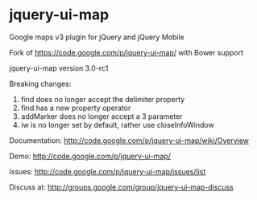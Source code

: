 jquery-ui-map
=============

Google maps v3 plugin for jQuery and jQuery Mobile

Fork of https://code.google.com/p/jquery-ui-map/ with Bower support


jquery-ui-map version 3.0-rc1

Breaking changes:
1. find does no longer accept the delimiter property
2. find has a new property operator
3. addMarker does no longer accept a 3 parameter
4. iw is no longer set by default, rather use closeInfoWindow

Documentation: http://code.google.com/p/jquery-ui-map/wiki/Overview

Demo: http://code.google.com/p/jquery-ui-map/

Issues: http://code.google.com/p/jquery-ui-map/issues/list

Discuss at: http://groups.google.com/group/jquery-ui-map-discuss
